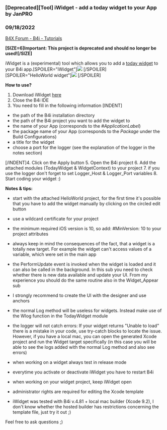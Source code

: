 ### [Deprecated][Tool] iWidget - add a today widget to your App by JanPRO
### 09/18/2022
[B4X Forum - B4i - Tutorials](https://www.b4x.com/android/forum/threads/92384/)

**[SIZE=6]Important: This project is deprecated and should no longer be used![/SIZE]**  
  
  
iWidget is a (experimental) tool which allows you to add a [today widget](https://developer.apple.com/ios/human-interface-guidelines/extensions/widgets/) to your B4i app.[SPOILER="iWidget"]![](https://www.b4x.com/android/forum/attachments/67209) [/SPOILER]  
[SPOILER="HelloWorld widget"]![](https://www.b4x.com/android/forum/attachments/67224) [/SPOILER]  
  
**How to use?**  

1. Download iWidget [here](https://bit.ly/2I1KNu1)
2. Close the B4i IDE
3. You need to fill in the following information
[INDENT]

- the path of the B4i installation directory
- the path of the B4i project you want to add the widget to
- the name of your App (corresponds to the *#ApplicationLabel*)
- the package name of your App (corresponds to the *Package* under the Build Configurations)
- a title for the widget
- choose a port for the logger (see the explanation of the logger in the notes section)

[/INDENT]4. Click on the Apply button
5. Open the B4i project
6. Add the attached modules (TodayWidget & WidgetContext) to your project
7. if you use the logger don't forget to set Logger\_Host & Logger\_Port variables
8. Start coding your widget :)

  
**Notes & tips:**  

- start with the attached HelloWorld project, for the first time it's possible that you have to add the widget manually by clicking on the circled edit button
- use a wildcard certificate for your project
- the minimum required iOS version is 10, so add: #MinVersion: 10 to your project attributes
- always keep in mind the consequences of the fact, that a widget is a totally new target. For example the widget can't access values of a variable, which were set in the main app
- the PerformUpdate event is invoked when the widget is loaded and it can also be called in the background. In this sub you need to check whether there is new data available and update your UI. From my experience you should do the same routine also in the Widget\_Appear sub
- I strongly recommend to create the UI with the designer and use anchors
- the normal Log method will be useless for widgets. Instead make use of the Wlog function in the TodayWidget module
- the logger will not catch errors: If your widget returns "Unable to load" there is a mistake in your code, use try-catch blocks to locate the issue. However, if you have a local mac, you can open the generated Xcode project and run the Widget target specifically (in this case you will be able to see the logs added with the normal Log method and also see errors)
- when working on a widget always test in release mode
- everytime you activate or deactivate iWidget you have to restart B4i
- when working on your widget project, keep iWidget open
- administrator rights are required for editing the Xcode template

  

- iWidget was tested with B4i v.4.81 + local mac builder (Xcode 9.2), I don't know whether the hosted builder has restrictions concerning the template file, just try it out ;)

  
Feel free to ask questions ;)